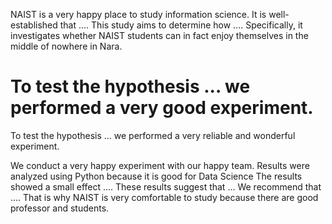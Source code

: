 
NAIST is a very happy place to study information science.
It is well-established that .... This study aims to determine how .... Specifically, it investigates whether NAIST students can in fact enjoy themselves in the middle of nowhere in Nara.

To test the hypothesis ... we performed a very good experiment. 
=======
To test the hypothesis ... we performed a very reliable and wonderful experiment.

We conduct a very happy experiment with our happy team.
Results were analyzed using Python because it is good for Data Science The results showed a small effect .... 
These results suggest that ... We recommend that .... That is why NAIST is very comfortable to study because there are good professor and students.
